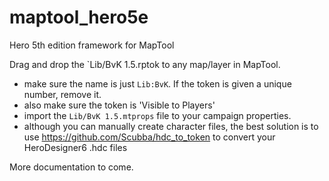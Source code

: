# maptool_hero5e
Hero 5th edition framework for MapTool

Drag and drop the `Lib/BvK 1.5.rptok to any map/layer in MapTool.
- make sure the name is just `Lib:BvK`.  If the token is given a unique number, remove it.
- also make sure the token is 'Visible to Players'
- import the `Lib/BvK 1.5.mtprops` file to your campaign properties.
- although you can manually create character files, the best solution is to use https://github.com/Scubba/hdc_to_token to convert your HeroDesigner6 .hdc files

More documentation to come.
